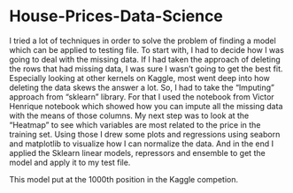 # House-Prices-Data-Science

I tried a lot of techniques in order to solve the problem of finding a model which can be applied to testing file. To start with, I had to decide how I was going to deal with the missing data. If I had taken the approach of deleting the rows that had missing data, I was sure I wasn’t going to get the best fit. Especially looking at other kernels on Kaggle, most went deep into how deleting the data skews the answer a lot. So, I had to take the “Imputing” approach from “sklearn” library. For that I used the notebook from Victor Henrique notebook which showed how you can impute all the missing data with the means of those columns. My next step was to look at the “Heatmap” to see which variables are most related to the price in the training set. Using those I drew some plots and regressions using seaborn and matplotlib to visualize how I can normalize the data. And in the end I applied the Sklearn linear models, repressors and ensemble to get the model and apply it to my test file. 


This model put at the 1000th position in the Kaggle competion. 
